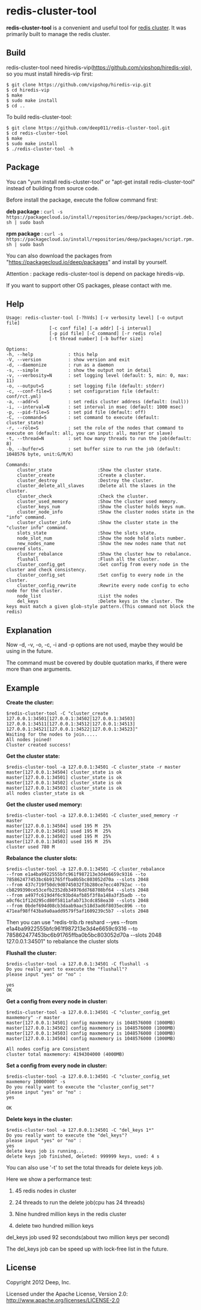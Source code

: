 # redis-cluster-tool

**redis-cluster-tool** is a convenient and useful tool for [redis cluster](https://github.com/antirez/redis). It was primarily built to manage the redis cluster.

## Build

redis-cluster-tool need hiredis-vip(https://github.com/vipshop/hiredis-vip), so you must install hiredis-vip first:

    $ git clone https://github.com/vipshop/hiredis-vip.git
    $ cd hiredis-vip
    $ make
    $ sudo make install
    $ cd ..

To build redis-cluster-tool:

    $ git clone https://github.com/deep011/redis-cluster-tool.git
    $ cd redis-cluster-tool
    $ make
    $ sudo make install
    $ ./redis-cluster-tool -h

## Package

You can "yum install redis-cluster-tool" or "apt-get install redis-cluster-tool" instead of building from source code.

Before install the package, execute the follow command first:

**deb package** : `curl -s https://packagecloud.io/install/repositories/deep/packages/script.deb.sh | sudo bash`

**rpm package** : `curl -s https://packagecloud.io/install/repositories/deep/packages/script.rpm.sh | sudo bash`

You can also download the packages from "https://packagecloud.io/deep/packages" and install by yourself.

Attention : package redis-cluster-tool is depend on package hiredis-vip.

If you want to support other OS packages, please contact with me.
	
## Help

	Usage: redis-cluster-tool [-?hVds] [-v verbosity level] [-o output file]
					[-c conf file] [-a addr] [-i interval]
					[-p pid file] [-C command] [-r redis role]
					[-t thread number] [-b buffer size]
	
	Options:
	-h, --help             : this help
	-V, --version          : show version and exit
	-d, --daemonize        : run as a daemon
	-s, --simple           : show the output not in detail
	-v, --verbosity=N      : set logging level (default: 5, min: 0, max: 11)
	-o, --output=S         : set logging file (default: stderr)
	-c, --conf-file=S      : set configuration file (default: conf/rct.yml)
	-a, --addr=S           : set redis cluster address (default: (null))
	-i, --interval=N       : set interval in msec (default: 1000 msec)
	-p, --pid-file=S       : set pid file (default: off)
	-C, --command=S        : set command to execute (default: cluster_state)
	-r, --role=S           : set the role of the nodes that command to execute on (default: all, you can input: all, master or slave)
	-t, --thread=N         : set how many threads to run the job(default: 8)
	-b, --buffer=S         : set buffer size to run the job (default: 1048576 byte, unit:G/M/K)
	
	Commands:
		cluster_state                 :Show the cluster state.
		cluster_create                :Create a cluster.
		cluster_destroy               :Destroy the cluster.
		cluster_delete_all_slaves     :Delete all the slaves in the cluster.
		cluster_check                 :Check the cluster.
		cluster_used_memory           :Show the cluster used memory.
		cluster_keys_num              :Show the cluster holds keys num.
		cluster_node_info             :Show the cluster nodes state in the "info" command.
		cluster_cluster_info          :Show the cluster state in the "cluster info" command.
		slots_state                   :Show the slots state.
		node_slot_num                 :Show the node hold slots number.
		new_nodes_name                :Show the new nodes name that not covered slots.
		cluster_rebalance             :Show the cluster how to rebalance.
		flushall                      :Flush all the cluster.
		cluster_config_get            :Get config from every node in the cluster and check consistency.
		cluster_config_set            :Set config to every node in the cluster.
		cluster_config_rewrite        :Rewrite every node config to echo node for the cluster.
		node_list                     :List the nodes
		del_keys                      :Delete keys in the cluster. The keys must match a given glob-style pattern.(This command not block the redis)
        
## Explanation

Now -d, -v, -o, -c, -i and -p options are not used, maybe they would be using in the future.

The command must be covered by double quotation marks, if there were more than one arguments.

## Example

**Create the cluster:**

    $redis-cluster-tool -C "cluster_create 127.0.0.1:34501[127.0.0.1:34502|127.0.0.1:34503] 127.0.0.1:34511[127.0.0.1:34512|127.0.0.1:34513] 127.0.0.1:34521[127.0.0.1:34522|127.0.0.1:34523]"
    Waiting for the nodes to join.....
	All nodes joined!
	Cluster created success!

**Get the cluster state:**

    $redis-cluster-tool -a 127.0.0.1:34501 -C cluster_state -r master
    master[127.0.0.1:34504] cluster_state is ok 
    master[127.0.0.1:34501] cluster_state is ok 
    master[127.0.0.1:34502] cluster_state is ok 
    master[127.0.0.1:34503] cluster_state is ok 
    all nodes cluster_state is ok

    
**Get the cluster used memory:**

    $redis-cluster-tool -a 127.0.0.1:34501 -C cluster_used_memory -r master
    master[127.0.0.1:34504] used 195 M	25%
    master[127.0.0.1:34501] used 195 M	25%
    master[127.0.0.1:34502] used 195 M	25%
    master[127.0.0.1:34503] used 195 M	25%
    cluster used 780 M
    

**Rebalance the cluster slots:**

    $redis-cluster-tool -a 127.0.0.1:34501 -C cluster_rebalance
    --from e1a4ba9922555bfc961f987213e3d4e6659c9316 --to 785862477453bc6b91765ffba0b5bc803052d70a --slots 2048
    --from 437c719f50dc9d0745032f3b280ce7ecc40792ac --to cb8299390ce53cefb2352db34976dd768708bf64 --slots 2048
    --from a497fc619d4f6c93bd4afb85f3f8a148a3f35adb --to a0cf6c1f12d295cd80f5811afab713cdc858ea30 --slots 2048
    --from 0bdef694d08cb3daab9aac518d3ad6f8035ec896 --to 471eaf98ff43ba9a0aadd9579f5af1609239c5b7 --slots 2048

Then you can use "redis-trib.rb reshard --yes --from e1a4ba9922555bfc961f987213e3d4e6659c9316 --to 785862477453bc6b91765ffba0b5bc803052d70a --slots 2048 127.0.0.1:34501" to rebalance the cluster slots 
    

**Flushall the cluster:**

    $redis-cluster-tool -a 127.0.0.1:34501 -C flushall -s
    Do you really want to execute the "flushall"?
    please input "yes" or "no" :
    
    yes
    OK


**Get a config from every node in cluster:**

    $redis-cluster-tool -a 127.0.0.1:34501 -C "cluster_config_get maxmemory" -r master
    master[127.0.0.1:34501] config maxmemory is 1048576000 (1000MB)
    master[127.0.0.1:34502] config maxmemory is 1048576000 (1000MB)
    master[127.0.0.1:34503] config maxmemory is 1048576000 (1000MB)
    master[127.0.0.1:34504] config maxmemory is 1048576000 (1000MB)

    All nodes config are Consistent
    cluster total maxmemory: 4194304000 (4000MB)
    

**Set a config from every node in cluster:**

    $redis-cluster-tool -a 127.0.0.1:34501 -C "cluster_config_set maxmemory 10000000" -s
    Do you really want to execute the "cluster_config_set"?
    please input "yes" or "no" :
    yes
    
    OK

**Delete keys in the cluster:**

    $redis-cluster-tool -a 127.0.0.1:34501 -C "del_keys 1*"
    Do you really want to execute the "del_keys"?
    please input "yes" or "no" :
    yes
    delete keys job is running...
    delete keys job finished, deleted: 999999 keys, used: 4 s

You can also use '-t' to set the total threads for delete keys job.

Here we show a performance test:

1. 45 redis nodes in cluster

2. 24 threads to run the delete job(cpu has 24 threads)

3. Nine hundred million keys in the redis cluster

4. delete two hundred million keys

del_keys job used 92 seconds(about two million keys per second)

The del_keys job can be speed up with lock-free list in the future.
	
## License

Copyright 2012 Deep, Inc.

Licensed under the Apache License, Version 2.0: http://www.apache.org/licenses/LICENSE-2.0
